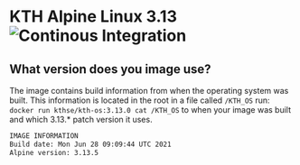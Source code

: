 # KTH Alpine Linux 3.13 ![Continous Integration](https://github.com/KTH/kth-os-3.13/actions/workflows/main.yml/badge.svg)

## What version does you image use?

The image contains build information from when the operating system was built. This information is located in the root in a file called `/KTH_OS` run: `docker run kthse/kth-os:3.13.0 cat /KTH_OS` to when your image was built and which 3.13.* patch version it uses.

```bash
IMAGE INFORMATION
Build date: Mon Jun 28 09:09:44 UTC 2021
Alpine version: 3.13.5
```
